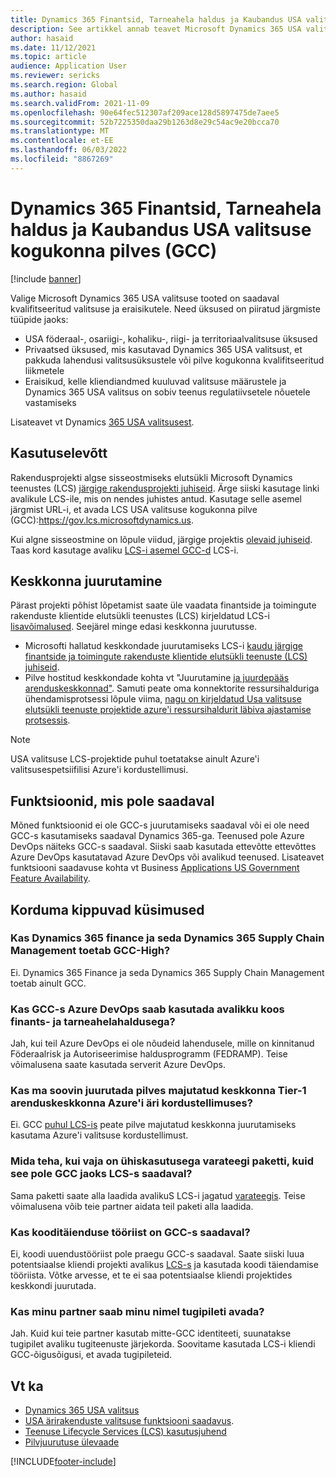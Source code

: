 ```yaml
---
title: Dynamics 365 Finantsid, Tarneahela haldus ja Kaubandus USA valitsuse kogukonna pilves (GCC)
description: See artikkel annab teavet Microsoft Dynamics 365 USA valitsuse toodete kohta, mis on saadaval kvalifitseeritud valitsuse ja eraisikutele.
author: hasaid
ms.date: 11/12/2021
ms.topic: article
audience: Application User
ms.reviewer: sericks
ms.search.region: Global
ms.author: hasaid
ms.search.validFrom: 2021-11-09
ms.openlocfilehash: 90e64fec512307af209ace128d5897475de7aee5
ms.sourcegitcommit: 52b7225350daa29b1263d8e29c54ac9e20bcca70
ms.translationtype: MT
ms.contentlocale: et-EE
ms.lasthandoff: 06/03/2022
ms.locfileid: "8867269"
---
```

# <a name="dynamics-365-finance-supply-chain-management-and-commerce-in-us-government-community-cloud-gcc"></a>Dynamics 365 Finantsid, Tarneahela haldus ja Kaubandus USA valitsuse kogukonna pilves (GCC)

[!include [banner](../includes/banner.md)]



Valige Microsoft Dynamics 365 USA valitsuse tooted on saadaval kvalifitseeritud valitsuse ja eraisikutele. Need üksused on piiratud järgmiste tüüpide jaoks:

- USA föderaal-, osariigi-, kohaliku-, riigi- ja territoriaalvalitsuse üksused
- Privaatsed üksused, mis kasutavad Dynamics 365 USA valitsust, et pakkuda lahendusi valitsusüksustele või pilve kogukonna kvalifitseeritud liikmetele
- Eraisikud, kelle kliendiandmed kuuluvad valitsuse määrustele ja Dynamics 365 USA valitsus on sobiv teenus regulatiivsetele nõuetele vastamiseks

Lisateavet vt Dynamics [365 USA valitsusest](/power-platform/admin/microsoft-dynamics-365-government).

## <a name="onboarding"></a>Kasutuselevõtt

Rakendusprojekti algse sisseostmiseks elutsükli Microsoft Dynamics teenustes (LCS) [järgige rakendusprojekti juhiseid](../../../fin-ops-core/fin-ops/imp-lifecycle/onboard.md). Ärge siiski kasutage linki avalikule LCS-ile, mis on nendes juhistes antud. Kasutage selle asemel järgmist URL-i, et avada LCS USA valitsuse kogukonna pilve (GCC):<https://gov.lcs.microsoftdynamics.us>.

Kui algne sisseostmine on lõpule viidud, järgige projektis [olevaid juhiseid](../lifecycle-services/project-onboarding.md). Taas kord kasutage avaliku [LCS-i asemel GCC-d](https://gov.lcs.microsoftdynamics.us) LCS-i.

## <a name="environment-deployment"></a>Keskkonna juurutamine

Pärast projekti põhist lõpetamist saate üle vaadata finantside ja toimingute rakenduste klientide elutsükli teenustes (LCS) kirjeldatud LCS-i [lisavõimalused](../../../fin-ops-core/dev-itpro/lifecycle-services/lcs-works-lcs.md). Seejärel minge edasi keskkonna juurutusse.

- Microsofti hallatud keskkondade juurutamiseks LCS-i [kaudu järgige finantside ja toimingute rakenduste klientide elutsükli teenuste (LCS) juhiseid](../../../fin-ops-core/dev-itpro/lifecycle-services/lcs-works-lcs.md#new-deployment-experience).
- Pilve hostitud keskkondade kohta vt "Juurutamine [ja juurdepääs arenduskeskkonnad"](../../../fin-ops-core/dev-itpro/dev-tools/access-instances.md). Samuti peate oma konnektorite ressursihalduriga ühendamisprotsessi lõpule viima, [nagu on kirjeldatud Usa valitsuse elutsükli teenuste projektide azure'i ressursihaldurit läbiva ajastamise protsessis](arm-onbarding-us-goverment.md).

> [!NOTE]
> USA valitsuse LCS-projektide puhul toetatakse ainult Azure'i valitsusespetsiifilisi Azure'i kordustellimusi.

## <a name="features-that-arent-available"></a>Funktsioonid, mis pole saadaval

Mõned funktsioonid ei ole GCC-s juurutamiseks saadaval või ei ole need GCC-s kasutamiseks saadaval Dynamics 365-ga. Teenused pole Azure DevOps näiteks GCC-s saadaval. Siiski saab kasutada ettevõtte ettevõttes Azure DevOps kasutatavad Azure DevOps või avalikud teenused. Lisateavet funktsiooni saadavuse kohta vt Business [Applications US Government Feature Availability](https://aka.ms/BAPFunctionalParity).

## <a name="frequently-asked-questions"></a>Korduma kippuvad küsimused

### <a name="are-dynamics-365-finance-and-dynamics-365-supply-chain-management-supported-in-gcc-high"></a>Kas Dynamics 365 finance ja seda Dynamics 365 Supply Chain Management toetab GCC-High?

Ei. Dynamics 365 Finance ja seda Dynamics 365 Supply Chain Management toetab ainult GCC.

### <a name="can-i-use-public-azure-devops-with-finance-and-supply-chain-management-in-gcc"></a>Kas GCC-s Azure DevOps saab kasutada avalikku koos finants- ja tarneahelahaldusega?

Jah, kui teil Azure DevOps ei ole nõudeid lahendusele, mille on kinnitanud Föderaalrisk ja Autoriseerimise haldusprogramm (FEDRAMP). Teise võimalusena saate kasutada serverit Azure DevOps.

### <a name="can-i-deploy-a-cloud-hosted-environment-tier-1-development-environment-on-an-azure-commercial-subscription"></a>Kas ma soovin juurutada pilves majutatud keskkonna Tier-1 arenduskeskkonna Azure'i äri kordustellimuses?

Ei. GCC [puhul LCS-is](https://gov.lcs.microsoftdynamics.us) peate pilve majutatud keskkonna juurutamiseks kasutama Azure'i valitsuse kordustellimust.

### <a name="what-can-i-do-if-i-need-a-package-from-the-shared-asset-library-but-it-isnt-available-in-lcs-for-gcc"></a>Mida teha, kui vaja on ühiskasutusega varateegi paketti, kuid see pole GCC jaoks LCS-s saadaval?

Sama paketti saate alla laadida avalikuS LCS-i jagatud [varateegis](https://lcs.dynamics.com). Teise võimalusena võib teie partner aidata teil paketi alla laadida.

### <a name="is-the-code-upgrade-tool-available-in-gcc"></a>Kas kooditäienduse tööriist on GCC-s saadaval?

Ei, koodi uuendustööriist pole praegu GCC-s saadaval. Saate siiski luua potentsiaalse kliendi projekti avalikus [LCS-s](https://lcs.dynamics.com) ja kasutada koodi täiendamise tööriista. Võtke arvesse, et te ei saa potentsiaalse kliendi projektides keskkondi juurutada.

### <a name="can-my-partner-open-a-support-ticket-on-my-behalf"></a>Kas minu partner saab minu nimel tugipileti avada?

Jah. Kuid kui teie partner kasutab mitte-GCC identiteeti, suunatakse tugipilet avaliku tugiteenuste järjekorda. Soovitame kasutada LCS-i kliendi GCC-õigusõigusi, et avada tugipileteid.

## <a name="see-also"></a>Vt ka

- [Dynamics 365 USA valitsus](/power-platform/admin/microsoft-dynamics-365-government)
- [USA ärirakenduste valitsuse funktsiooni saadavus](https://aka.ms/BAPFunctionalParity).
- [Teenuse Lifecycle Services (LCS) kasutusjuhend](../../../fin-ops-core/dev-itpro/lifecycle-services/lcs-user-guide.md)
- [Pilvjuurutuse ülevaade](../../../fin-ops-core/dev-itpro/deployment/cloud-deployment-overview.md)

[!INCLUDE[footer-include](../../../includes/footer-banner.md)]
